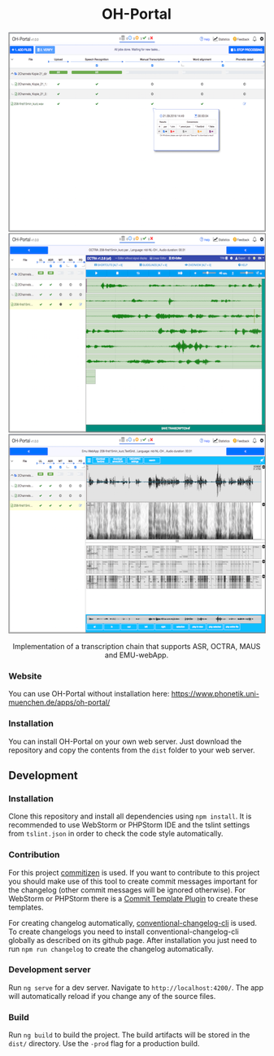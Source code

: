 <h1 align="center">OH-Portal</h1>
<p align="center">
  <img width="600" height="390" style="border:1px solid gray;" src="https://github.com/IPS-LMU/oh-portal/raw/master/screenshots/oh-portal01.png">
  <img width="600" height="390" style="border:1px solid gray;" src="https://github.com/IPS-LMU/oh-portal/raw/master/screenshots/oh-portal02.png" alt="OH-Portal OCTRA">
  <img width="600" height="390" style="border:1px solid gray;" src="https://github.com/IPS-LMU/oh-portal/raw/master/screenshots/oh-portal03.png" alt="OH-Portal EMU-webApp">
</p>
<p align="center">
Implementation of a transcription chain that supports ASR, OCTRA, MAUS and EMU-webApp.
</p>

### Website

You can use OH-Portal without installation here: https://www.phonetik.uni-muenchen.de/apps/oh-portal/

### Installation

You can install OH-Portal on your own web server. Just download the repository and copy the contents from the `dist` folder to your web server.

## Development

### Installation

Clone this repository and install all dependencies using `npm install`. It is recommended to use WebStorm or PHPStorm IDE and the tslint settings from `tslint.json` in order to check the code style automatically.

### Contribution

For this project <a href="https://github.com/commitizen/cz-cli">commitizen</a> is used. If you want to contribute to this project you should make use of this tool to create commit messages important for the changelog (other commit messages will be ignored otherwise). For WebStorm or PHPStorm there is a <a href="https://plugins.jetbrains.com/plugin/9861-git-commit-template">Commit Template Plugin</a> to create these templates.

For creating changelog automatically, <a href="https://github.com/conventional-changelog/conventional-changelog/tree/master/packages/conventional-changelog-cli">conventional-changelog-cli</a> is used. To create changelogs you need to install conventional-changelog-cli globally as described on its github page. After installation you just need to run `npm run changelog` to create the changelog automatically.

### Development server

Run `ng serve` for a dev server. Navigate to `http://localhost:4200/`. The app will automatically reload if you change any of the source files.

### Build

Run `ng build` to build the project. The build artifacts will be stored in the `dist/` directory. Use the `-prod` flag for a production build.
